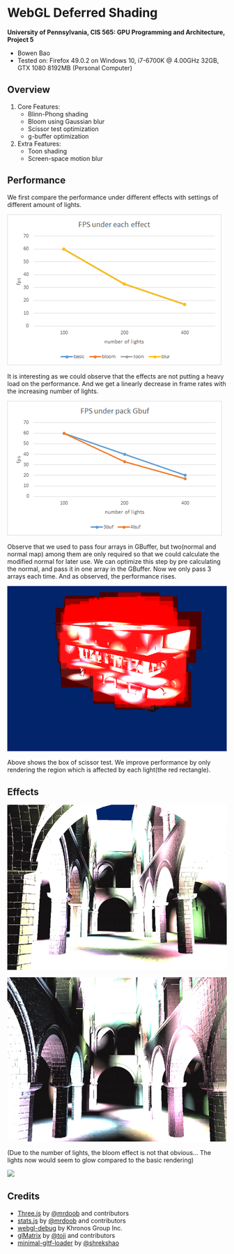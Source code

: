 WebGL Deferred Shading
======================

**University of Pennsylvania, CIS 565: GPU Programming and Architecture, Project 5**

* Bowen Bao
* Tested on: Firefox 49.0.2 on
  Windows 10, i7-6700K @ 4.00GHz 32GB, GTX 1080 8192MB (Personal Computer)

## Overview

1. Core Features:
	* Blinn-Phong shading
	* Bloom using Gaussian blur
	* Scissor test optimization
	* g-buffer optimization
2. Extra Features:
	* Toon shading
	* Screen-space motion blur

## Performance

We first compare the performance under different effects with settings of different amount of lights.

![](/img/perf.png)

It is interesting as we could observe that the effects are not putting a heavy load on the performance. And we get a linearly decrease in frame rates with the increasing number of lights. 

![](/img/perf2.png)

Observe that we used to pass four arrays in GBuffer, but two(normal and normal map) among them are only required so that we could calculate the modified normal for later use. We can optimize this step by pre calculating the normal, and pass it in one array in the GBuffer. Now we only pass 3 arrays each time. And as observed, the performance rises.

![](/img/scissor.png)

Above shows the box of scissor test. We improve performance by only rendering the region which is affected by each light(the red rectangle).

## Effects

![](/img/basic.png)

![](/img/bloom.png)

(Due to the number of lights, the bloom effect is not that obvious... The lights now would seem to glow compared to the basic rendering)

![](/img/blur.gif)


## Credits

* [Three.js](https://github.com/mrdoob/three.js) by [@mrdoob](https://github.com/mrdoob) and contributors
* [stats.js](https://github.com/mrdoob/stats.js) by [@mrdoob](https://github.com/mrdoob) and contributors
* [webgl-debug](https://github.com/KhronosGroup/WebGLDeveloperTools) by Khronos Group Inc.
* [glMatrix](https://github.com/toji/gl-matrix) by [@toji](https://github.com/toji) and contributors
* [minimal-gltf-loader](https://github.com/shrekshao/minimal-gltf-loader) by [@shrekshao](https://github.com/shrekshao)
